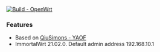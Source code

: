 [![Build - OpenWrt](https://github.com/shawnking07/YAOF/actions/workflows/Build-OpenWrt.yml/badge.svg)](https://github.com/shawnking07/YAOF/actions/workflows/Build-OpenWrt.yml)


### Features

- Based on [QiuSimons - YAOF](https://github.com/QiuSimons/YAOF)
- ImmortalWrt 21.02.0. Default admin address 192.168.10.1
